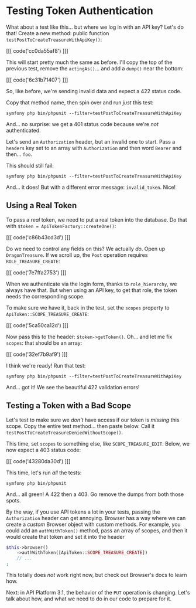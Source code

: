 # Testing Token Authentication

What about a test like this... but where we log in with an API key? Let's do that!
Create a new method: public function `testPostToCreateTreasureWithApiKey()`:

[[[ code('cc0da55af8') ]]]

This will start pretty much the same as before. I'll copy the top of the previous
test, remove the `actingAs()`... and add a `dump()` near the bottom:

[[[ code('6c31b71407') ]]]

So, like before, we're sending invalid data and expect a 422 status code.

Copy that method name, then spin over and run *just* this test:

```terminal-silent
symfony php bin/phpunit --filter=testPostToCreateTreasureWithApiKey
```

And... no surprise: we get a 401 status code because we're *not* authenticated.

Let's send an `Authorization` header, but an invalid one to start. Pass a
`headers` key set to an array with `Authorization` and then word `Bearer` and
then... `foo`.

This should still fail:

```terminal-silent
symfony php bin/phpunit --filter=testPostToCreateTreasureWithApiKey
```

And... it does! But with a different error message: `invalid_token`. Nice!

## Using a Real Token

To pass a *real* token, we need to put a real token into the database. Do that
with `$token = ApiTokenFactory::createOne()`:

[[[ code('c86b43cd3d') ]]]

Do we need to control any fields on this? We actually *do*. Open up `DragonTreasure`.
If we scroll up, the `Post` operation requires `ROLE_TREASURE_CREATE`:

[[[ code('7e7ffa2753') ]]]

When we authenticate via the login form, thanks to `role_hierarchy`, we always
have that. But when using an API key, to get that role, the token needs the
corresponding scope.

To make sure we have it, back in the test, set the `scopes` property to
`ApiToken::SCOPE_TREASURE_CREATE`:

[[[ code('5ca50ca12d') ]]]

Now pass this to the header: `$token->getToken()`. Oh... and let me fix
`scopes`: that should be an array:

[[[ code('32ef7b9af9') ]]]

I think we're ready! Run that test:

```terminal-silent
symfony php bin/phpunit --filter=testPostToCreateTreasureWithApiKey
```

And... got it! We see the beautiful 422 validation errors!

## Testing a Token with a Bad Scope

Let's test to make sure we *don't* have access if our token is *missing* this
scope. Copy the entire test method... then paste below. Call it
`testPostToCreateTreasureDeniedWithoutScope()`.

This time, set `scopes` to something else, like `SCOPE_TREASURE_EDIT`. Below, we
now expect a 403 status code:

[[[ code('43280da30d') ]]]

This time, let's run *all* the tests:

```terminal
symfony php bin/phpunit
```

And... all green! A 422 then a 403. Go remove the dumps from both those spots.

By the way, if you use API tokens a lot in your tests, passing the `Authorization`
header can get annoying. Browser has a way where we can create a *custom*
Browser object with custom methods. For example, you could add an `authWithToken()`
method, pass an array of scopes, and then it would create that token and set
it into the header

```php
$this->browser()
    ->authWithToken([ApiToken::SCOPE_TREASURE_CREATE])
    // ...
;
```

This totally does *not* work right now, but check out Browser's docs to learn how.

Next: in API Platform 3.1, the behavior of the `PUT` operation is changing. Let's
talk about how, and what we need to do in our code to prepare for it.
